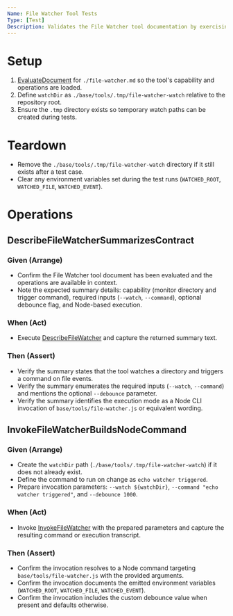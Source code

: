 ```yaml
---
Name: File Watcher Tool Tests
Type: [Test]
Description: Validates the File Watcher tool documentation by exercising its describe and invoke operations with realistic inputs and cleanup.
---
```

[Document]:../../core/document.md
[EvaluateDocument]:../../core/document.md#evaluatedocument
[Operation]:../../core/operation.md
[Test]:../../core/test.md
[RunTest]:../../core/test.md#runtest
[RunTestSuite]:../../core/test.md#runtestsuite
[InvokeFileWatcher]:./file-watcher.md#invokefilewatcher
[DescribeFileWatcher]:./file-watcher.md#describefilewatcher

# Setup
1. [EvaluateDocument] for `./file-watcher.md` so the tool's capability and operations are loaded.
2. Define `watchDir` as `./base/tools/.tmp/file-watcher-watch` relative to the repository root.
3. Ensure the `.tmp` directory exists so temporary watch paths can be created during tests.

# Teardown
- Remove the `./base/tools/.tmp/file-watcher-watch` directory if it still exists after a test case.
- Clear any environment variables set during the test runs (`WATCHED_ROOT`, `WATCHED_FILE`, `WATCHED_EVENT`).

# Operations

## DescribeFileWatcherSummarizesContract

### Given (Arrange)
- Confirm the File Watcher tool document has been evaluated and the operations are available in context.
- Note the expected summary details: capability (monitor directory and trigger command), required inputs (`--watch`, `--command`), optional debounce flag, and Node-based execution.

### When (Act)
- Execute [DescribeFileWatcher] and capture the returned summary text.

### Then (Assert)
- Verify the summary states that the tool watches a directory and triggers a command on file events.
- Verify the summary enumerates the required inputs (`--watch`, `--command`) and mentions the optional `--debounce` parameter.
- Verify the summary identifies the execution mode as a Node CLI invocation of `base/tools/file-watcher.js` or equivalent wording.

## InvokeFileWatcherBuildsNodeCommand

### Given (Arrange)
- Create the `watchDir` path (`./base/tools/.tmp/file-watcher-watch`) if it does not already exist.
- Define the command to run on change as `echo watcher triggered`.
- Prepare invocation parameters: `--watch ${watchDir}`, `--command "echo watcher triggered"`, and `--debounce 1000`.

### When (Act)
- Invoke [InvokeFileWatcher] with the prepared parameters and capture the resulting command or execution transcript.

### Then (Assert)
- Confirm the invocation resolves to a Node command targeting `base/tools/file-watcher.js` with the provided arguments.
- Confirm the invocation documents the emitted environment variables (`WATCHED_ROOT`, `WATCHED_FILE`, `WATCHED_EVENT`).
- Confirm the invocation includes the custom debounce value when present and defaults otherwise.
